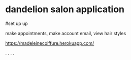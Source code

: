 # dandelion salon application

#set up up

make appointments, make account email, view hair styles 

https://madeleinecoiffure.herokuapp.com/

.
.
.
.
